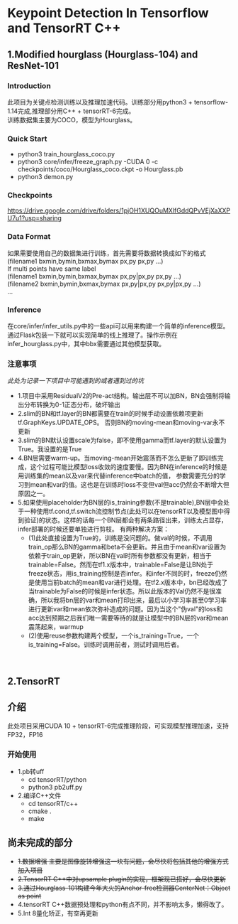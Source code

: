 # Keypoint Detection In Tensorflow and TensorRT C++
## 1.Modified hourglass (Hourglass-104) and ResNet-101<br>

### Introduction
此项目为关键点检测训练以及推理加速代码。训练部分用python3 + tensorflow-1.14完成,推理部分用C++ + tensorRT-6完成。<br>
训练数据集主要为COCO，模型为Hourglass。

### Quick Start
* python3 train_hourglass_coco.py <br>
* python3 core/infer/freeze_graph.py -CUDA 0 -c checkpoints/coco/Hourglass_coco.ckpt -o Hourglass.pb <br>
* python3 demon.py<br>

### Checkpoints
https://drive.google.com/drive/folders/1pjOH1XUQOuMXlfGddQPvVEjXaXXPU7u1?usp=sharing <br>

### Data Format
如果需要使用自己的数据集进行训练，首先需要将数据转换成如下的格式 <br>
(filename1 bxmin,bymin,bxmax,bymax px,py px,py ...) <br>
If multi points have same label<br>
(filename1 bxmin,bymin,bxmax,bymax px,py|px,py px,py ...) <br>
(filename2 bxmin,bymin,bxmax,bymax px,py|px,py px,py|px,py ...) <br>
...<br>


### Inference
在core/infer/infer_utils.py中的一些api可以用来构建一个简单的inference模型。通过Flask包装一下就可以实现简单的线上推理了。操作示例在infer_hourglass.py中，其中bbx需要通过其他模型获取。<br>

### 注意事项
*此处为记录一下项目中可能遇到的或者遇到过的坑*<br>
* 1.项目中采用ResidualV2的Pre-act结构。输出层不可以加BN，BN会强制将输出分布转换为0-1正态分布，破坏输出<br>
* 2.slim的BN和tf.layer的BN都需要在train的时候手动设置依赖项更新tf.GraphKeys.UPDATE_OPS。
否则BN的moving-mean和moving-var永不更新<br>
* 3.slim的BN默认设置scale为false，即不使用gamma而tf.layer的默认设置为True。我设置的是True<br>
* 4.BN层需要warm-up。当moving-mean开始震荡而不怎么更新了即训练完成，这个过程可能比模型loss收敛的速度要慢。因为BN在inference的时候是用训练集的mean以及var来代替inference中batch的值，
参数需要充分的学习到mean和var的值。这也是在训练时loss不变但val但acc仍然会不断增大但原因之一。<br>
* 5.如果使用placeholder为BN层的is_training参数(不是trainable),BN层中会处于一种使用tf.cond,tf.switch流控制节点(此处可以在tensorRT以及模型图中得到验证)的状态。这样的话每一个BN层都会有两条路径出来，训练太占显存，infer部署的时候还要单独进行剪枝。
有两种解决方案：
	* (1)此处直接设置为True的，训练是没问题的。做val的时候，不调用train_op那么BN的gamma和beta不会更新。并且由于mean和var设置为依赖于train_op更新，所以BN在val时所有参数都没有更新，相当于trainable=False。然而在tf1.x版本中，trainable=False是让BN处于freeze状态，用is_training控制是否infer。和infer不同的时，freeze仍然是使用当前batch的mean和var进行处理。在tf2.x版本中，bn已经改成了当trainable为False的时候是infer状态。所以此版本的Val仍然不是很准确，所以我将bn层的var和mean打印出来，最后以小学习率甚至0学习率进行更新var和mean依次弥补造成的问题。因为当这个"伪val"的loss和acc达到预期之后我们唯一需要等待的就是让模型中的BN层的var和mean震荡起来，warmup<br>
	* (2)使用reuse参数构建两个模型，一个is_training=True，一个is_training=False。训练时调用前者，测试时调用后者。
<br>

## 2.TensorRT
## 介绍
此处项目采用CUDA 10 + tensorRT-6完成推理阶段，可实现模型推理加速，支持FP32，FP16
### 开始使用
* 1.pb转uff
	* cd tensorRT/python
	* python3 pb2uff.py
* 2.编译C++文件
	* cd tensorRT/c++
	* cmake .
	* make


## 尚未完成的部分
* ~~1.数据增强 主要是图像旋转增强这一块有问题，会尽快将包括其他的增强方式加入项目~~
* ~~2.TensorRT C++中对upsample plugin的实现，框架现已搭好，会尽快更新~~
* ~~3.通过Hourglass-101构建今年大火的Anchor-free检测器CenterNet：Object as point~~
* 4.tensorRT C++数据预处理和python有点不同，并不影响太多，懒得改了。
* 5.Int 8量化矫正，有空再更新

